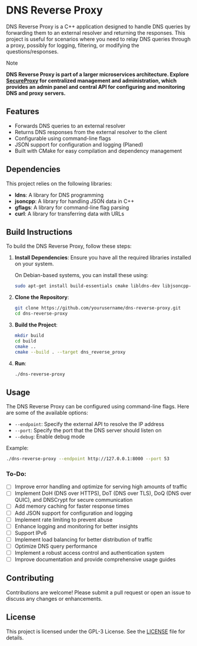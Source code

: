 # DNS Reverse Proxy

DNS Reverse Proxy is a C++ application designed to handle DNS queries by forwarding them to an external resolver and returning the responses. This project is useful for scenarios where you need to relay DNS queries through a proxy, possibly for logging, filtering, or modifying the questions/responses.

> [!NOTE]  
> **DNS Reverse Proxy is part of a larger microservices architecture. Explore [SecureProxy](https://github.com/a1383n/secure-proxy) for centralized management and administration, which provides an admin panel and central API for configuring and monitoring DNS and proxy servers.**

## Features

- Forwards DNS queries to an external resolver
- Returns DNS responses from the external resolver to the client
- Configurable using command-line flags
- JSON support for configuration and logging (Planed)
- Built with CMake for easy compilation and dependency management

## Dependencies

This project relies on the following libraries:

- **ldns**: A library for DNS programming
- **jsoncpp**: A library for handling JSON data in C++
- **gflags**: A library for command-line flag parsing
- **curl**: A library for transferring data with URLs

## Build Instructions

To build the DNS Reverse Proxy, follow these steps:

1. **Install Dependencies**: Ensure you have all the required libraries installed on your system.

   On Debian-based systems, you can install these using:
   ```sh
   sudo apt-get install build-essentials cmake libldns-dev libjsoncpp-dev libgflags-dev libcurl4-openssl-dev
   ```

2. **Clone the Repository**:
   ```sh
   git clone https://github.com/yourusername/dns-reverse-proxy.git
   cd dns-reverse-proxy
   ```

3. **Build the Project**:
   ```sh
   mkdir build
   cd build
   cmake ..
   cmake --build . --target dns_reverse_proxy
   ```
4. **Run**:
   ```sh
   ./dns-reverse-proxy
   ```

## Usage

The DNS Reverse Proxy can be configured using command-line flags. Here are some of the available options:

- `--endpoint`: Specify the external API to resolve the IP address
- `--port`: Specify the port that the DNS server should listen on
- `--debug`: Enable debug mode

Example:
```sh
./dns-reverse-proxy --endpoint http://127.0.0.1:8000 --port 53
```
### To-Do:
- [ ] Improve error handling and optimize for serving high amounts of traffic
- [ ] Implement DoH (DNS over HTTPS), DoT (DNS over TLS), DoQ (DNS over QUIC), and DNSCrypt for secure communication
- [ ] Add memory caching for faster response times
- [ ] Add JSON support for configuration and logging
- [ ] Implement rate limiting to prevent abuse
- [ ] Enhance logging and monitoring for better insights
- [ ] Support IPv6
- [ ] Implement load balancing for better distribution of traffic
- [ ] Optimize DNS query performance
- [ ] Implement a robust access control and authentication system
- [ ] Improve documentation and provide comprehensive usage guides

## Contributing

Contributions are welcome! Please submit a pull request or open an issue to discuss any changes or enhancements.

## License

This project is licensed under the GPL-3 License. See the [LICENSE](LICENSE) file for details.
